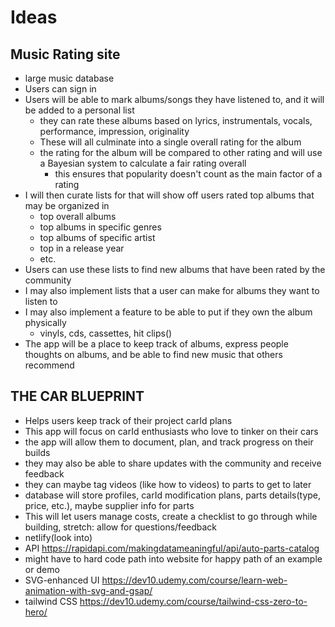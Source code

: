 # Ideas

## Music Rating site 
- large music database
- Users can sign in
- Users will be able to mark albums/songs they have listened to, and it will be added to a personal list
  - they can rate these albums based on lyrics, instrumentals, vocals, performance, impression, originality
  - These will all culminate into a single overall rating for the album
  - the rating for the album will be compared to other rating and will use a Bayesian system to calculate a fair rating overall
    - this ensures that popularity doesn't count as the main factor of a rating
- I will then curate lists for that will show off users rated top albums that may be organized in
  - top overall albums
  - top albums in specific genres
  - top albums of specific artist
  - top in a release year
  - etc.
- Users can use these lists to find new albums that have been rated by the community
- I may also implement lists that a user can make for albums they want to listen to 
- I may also implement a feature to be able to put if they own the album physically
  - vinyls, cds, cassettes, hit clips()
- The app will be a place to keep track of albums, express people thoughts on albums, and be able to find new music that others recommend 

## THE CAR BLUEPRINT
- Helps users keep track of their project carId plans
- This app will focus on carId enthusiasts who love to tinker on their cars
- the app will allow them to document, plan, and track progress on their builds
- they may also be able to share updates with the community and receive feedback
- they can maybe tag videos (like how to videos) to parts to get to later
- database will store profiles, carId modification plans, parts details(type, price, etc.), maybe supplier info for parts
- This will let users manage costs, create a checklist to go through while building, stretch: allow for questions/feedback
- netlify(look into)
- API https://rapidapi.com/makingdatameaningful/api/auto-parts-catalog
- might have to hard code path into website for happy path of an example or demo 
- SVG-enhanced UI https://dev10.udemy.com/course/learn-web-animation-with-svg-and-gsap/
- tailwind CSS https://dev10.udemy.com/course/tailwind-css-zero-to-hero/
